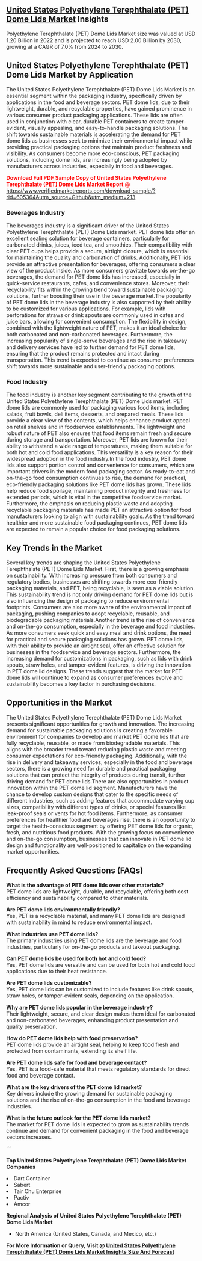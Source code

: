 <h2><a href="https://www.verifiedmarketreports.com/download-sample/?rid=605364&amp;utm_source=Github&amp;utm_medium=213" target="_blank">United States Polyethylene Terephthalate (PET) Dome Lids Market</a> Insights</h2><p>Polyethylene Terephthalate (PET) Dome Lids Market size was valued at USD 1.20 Billion in 2022 and is projected to reach USD 2.00 Billion by 2030, growing at a CAGR of 7.0% from 2024 to 2030.</p><p><h2>United States Polyethylene Terephthalate (PET) Dome Lids Market by Application</h2><p>The United States Polyethylene Terephthalate (PET) Dome Lids Market is an essential segment within the packaging industry, specifically driven by applications in the food and beverage sectors. PET dome lids, due to their lightweight, durable, and recyclable properties, have gained prominence in various consumer product packaging applications. These lids are often used in conjunction with clear, durable PET containers to create tamper-evident, visually appealing, and easy-to-handle packaging solutions. The shift towards sustainable materials is accelerating the demand for PET dome lids as businesses seek to minimize their environmental impact while providing practical packaging options that maintain product freshness and visibility. As consumers become more eco-conscious, PET packaging solutions, including dome lids, are increasingly being adopted by manufacturers across industries, especially in food and beverages. <p><span class=""><span style="color: #ff0000;"><strong>Download Full PDF Sample Copy of United States Polyethylene Terephthalate (PET) Dome Lids Market Report</strong> @ </span><a href="https://www.verifiedmarketreports.com/download-sample/?rid=605364&amp;utm_source=Github&amp;utm_medium=213" target="_blank">https://www.verifiedmarketreports.com/download-sample/?rid=605364&amp;utm_source=Github&amp;utm_medium=213</a></span></p> </p><h3>Beverages Industry</h3><p>The beverages industry is a significant driver of the United States Polyethylene Terephthalate (PET) Dome Lids market. PET dome lids offer an excellent sealing solution for beverage containers, particularly for carbonated drinks, juices, iced tea, and smoothies. Their compatibility with clear PET cups helps provide a secure, airtight closure, which is essential for maintaining the quality and carbonation of drinks. Additionally, PET lids provide an attractive presentation for beverages, offering consumers a clear view of the product inside. As more consumers gravitate towards on-the-go beverages, the demand for PET dome lids has increased, especially in quick-service restaurants, cafes, and convenience stores. Moreover, their recyclability fits within the growing trend toward sustainable packaging solutions, further boosting their use in the beverage market.The popularity of PET dome lids in the beverage industry is also supported by their ability to be customized for various applications. For example, lids with perforations for straws or drink spouts are commonly used in cafes and juice bars, allowing for convenient consumption. The flexibility in design, combined with the lightweight nature of PET, makes it an ideal choice for both carbonated and non-carbonated beverages. Furthermore, the increasing popularity of single-serve beverages and the rise in takeaway and delivery services have led to further demand for PET dome lids, ensuring that the product remains protected and intact during transportation. This trend is expected to continue as consumer preferences shift towards more sustainable and user-friendly packaging options.<h3>Food Industry</h3><p>The food industry is another key segment contributing to the growth of the United States Polyethylene Terephthalate (PET) Dome Lids market. PET dome lids are commonly used for packaging various food items, including salads, fruit bowls, deli items, desserts, and prepared meals. These lids provide a clear view of the contents, which helps enhance product appeal on retail shelves and in foodservice establishments. The lightweight and robust nature of PET also ensures that food items remain fresh and secure during storage and transportation. Moreover, PET lids are known for their ability to withstand a wide range of temperatures, making them suitable for both hot and cold food applications. This versatility is a key reason for their widespread adoption in the food industry.In the food industry, PET dome lids also support portion control and convenience for consumers, which are important drivers in the modern food packaging sector. As ready-to-eat and on-the-go food consumption continues to rise, the demand for practical, eco-friendly packaging solutions like PET dome lids has grown. These lids help reduce food spoilage, maintaining product integrity and freshness for extended periods, which is vital in the competitive foodservice market. Furthermore, the emphasis on reducing plastic waste and adopting recyclable packaging materials has made PET an attractive option for food manufacturers looking to align with sustainability goals. As the trend toward healthier and more sustainable food packaging continues, PET dome lids are expected to remain a popular choice for food packaging solutions.<h2>Key Trends in the Market</h2><p>Several key trends are shaping the United States Polyethylene Terephthalate (PET) Dome Lids Market. First, there is a growing emphasis on sustainability. With increasing pressure from both consumers and regulatory bodies, businesses are shifting towards more eco-friendly packaging materials, and PET, being recyclable, is seen as a viable solution. This sustainability trend is not only driving demand for PET dome lids but is also influencing the design of packaging to reduce environmental footprints. Consumers are also more aware of the environmental impact of packaging, pushing companies to adopt recyclable, reusable, and biodegradable packaging materials.Another trend is the rise of convenience and on-the-go consumption, especially in the beverage and food industries. As more consumers seek quick and easy meal and drink options, the need for practical and secure packaging solutions has grown. PET dome lids, with their ability to provide an airtight seal, offer an effective solution for businesses in the foodservice and beverage sectors. Furthermore, the increasing demand for customizations in packaging, such as lids with drink spouts, straw holes, and tamper-evident features, is driving the innovation in PET dome lid designs. These trends suggest that the market for PET dome lids will continue to expand as consumer preferences evolve and sustainability becomes a key factor in purchasing decisions.<h2>Opportunities in the Market</h2><p>The United States Polyethylene Terephthalate (PET) Dome Lids Market presents significant opportunities for growth and innovation. The increasing demand for sustainable packaging solutions is creating a favorable environment for companies to develop and market PET dome lids that are fully recyclable, reusable, or made from biodegradable materials. This aligns with the broader trend toward reducing plastic waste and meeting consumer expectations for eco-friendly packaging. Additionally, with the rise in delivery and takeaway services, especially in the food and beverage sectors, there is a growing need for durable and practical packaging solutions that can protect the integrity of products during transit, further driving demand for PET dome lids.There are also opportunities in product innovation within the PET dome lid segment. Manufacturers have the chance to develop custom designs that cater to the specific needs of different industries, such as adding features that accommodate varying cup sizes, compatibility with different types of drinks, or special features like leak-proof seals or vents for hot food items. Furthermore, as consumer preferences for healthier food and beverages rise, there is an opportunity to target the health-conscious segment by offering PET dome lids for organic, fresh, and nutritious food products. With the growing focus on convenience and on-the-go consumption, businesses that can innovate in PET dome lid design and functionality are well-positioned to capitalize on the expanding market opportunities.<h2>Frequently Asked Questions (FAQs)</h2><p><strong>What is the advantage of PET dome lids over other materials?</strong><br>PET dome lids are lightweight, durable, and recyclable, offering both cost efficiency and sustainability compared to other materials.</p><p><strong>Are PET dome lids environmentally friendly?</strong><br>Yes, PET is a recyclable material, and many PET dome lids are designed with sustainability in mind to reduce environmental impact.</p><p><strong>What industries use PET dome lids?</strong><br>The primary industries using PET dome lids are the beverage and food industries, particularly for on-the-go products and takeout packaging.</p><p><strong>Can PET dome lids be used for both hot and cold food?</strong><br>Yes, PET dome lids are versatile and can be used for both hot and cold food applications due to their heat resistance.</p><p><strong>Are PET dome lids customizable?</strong><br>Yes, PET dome lids can be customized to include features like drink spouts, straw holes, or tamper-evident seals, depending on the application.</p><p><strong>Why are PET dome lids popular in the beverage industry?</strong><br>Their lightweight, secure, and clear design makes them ideal for carbonated and non-carbonated beverages, enhancing product presentation and quality preservation.</p><p><strong>How do PET dome lids help with food preservation?</strong><br>PET dome lids provide an airtight seal, helping to keep food fresh and protected from contaminants, extending its shelf life.</p><p><strong>Are PET dome lids safe for food and beverage contact?</strong><br>Yes, PET is a food-safe material that meets regulatory standards for direct food and beverage contact.</p><p><strong>What are the key drivers of the PET dome lid market?</strong><br>Key drivers include the growing demand for sustainable packaging solutions and the rise of on-the-go consumption in the food and beverage industries.</p><p><strong>What is the future outlook for the PET dome lids market?</strong><br>The market for PET dome lids is expected to grow as sustainability trends continue and demand for convenient packaging in the food and beverage sectors increases.</p>```</p><p><strong>Top United States Polyethylene Terephthalate (PET) Dome Lids Market Companies</strong></p><div data-test-id=""><p><li>Dart Container</li><li> Sabert</li><li> Tair Chu Enterprise</li><li> Pactiv</li><li> Amcor</li></p><div><strong>Regional Analysis of&nbsp;United States Polyethylene Terephthalate (PET) Dome Lids Market</strong></div><ul><li dir="ltr"><p dir="ltr">North America&nbsp;(United States, Canada, and Mexico, etc.)</p></li></ul><p><strong>For More Information or Query, Visit @&nbsp;</strong><strong><a href="https://www.verifiedmarketreports.com/product/polyethylene-terephthalate-pet-dome-lids-market/?utm_source=Github&amp;utm_medium=213" target="_blank">United States Polyethylene Terephthalate (PET) Dome Lids Market Insights Size And Forecast</a></strong></p></div>
